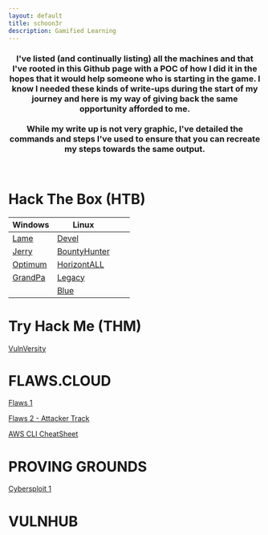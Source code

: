 ```yaml
---
layout: default
title: schoon3r
description: Gamified Learning
---
```


<h3 align="center">
  I've listed (and continually listing) all the machines and that I've rooted in this Github page with a POC of how I did it in the hopes that it would help someone who is starting in the game. I know I needed these kinds of write-ups during the start of my journey and here is my way of giving back the same opportunity afforded to me. <br><br> While my write up is not very graphic, I've detailed the commands and steps I've used to ensure that you can recreate my steps towards the same output.
</h3>

<br />

# Hack The Box (HTB)

| Windows                                                | Linux                                                            |     |     |
| ------------------------------------------------------ | ---------------------------------------------------------------- | --- | --- |
| [Lame](https://schoon3r.github.io/lame_htb.html)       | [Devel](https://schoon3r.github.io/Devel.html)                   |     |     |
| [Jerry](https://schoon3r.github.io/jerry_htb.html)     | [BountyHunter](https://schoon3r.github.io/bountyhunter_htb.html) |     |     |
| [Optimum](https://schoon3r.github.io/optimum_htb.html) | [HorizontALL](https://schoon3r.github.io/horizontall_htb.html)   |     |     |
| [GrandPa](https://schoon3r.github.io/granpa.html)      | [Legacy](https://schoon3r.github.io/legacy_htb.html)             |     |     |
|                                                        | [Blue](https://schoon3r.github.io/blue_htb.html)                 |     |     |

# Try Hack Me (THM)

[VulnVersity](https://schoon3r.github.io/vulnversity_thm.html)

# FLAWS.CLOUD

[Flaws 1](https://schoon3r.github.io/flaws_cloud.html)

[Flaws 2 - Attacker Track](https://schoon3r.github.io/flaws2_attacker.html)

[AWS CLI CheatSheet](https://schoon3r.github.io/awscli.html)

# PROVING GROUNDS

[Cybersploit 1](https://schoon3r.github.io/cybersploit1.html)

# VULNHUB
